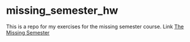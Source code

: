 # missing_semester_hw

This is a repo for my exercises for the missing semester course. Link [The Missing Semester](https://missing.csail.mit.edu/)
